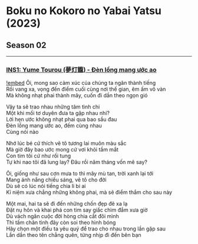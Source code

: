 # Boku no Kokoro no Yabai Yatsu (2023)

## Season 02

---

### [INS1: Yume Tourou (夢灯籠) - Đèn lồng mang ước ao](https://youtu.be/MtLHwqbE1eI?si=aYHcLZu_G08bnJ5m)
[!embed](https://files.catbox.moe/hhcef2.mp4)
Ôi, mong sao cảm xúc của chúng ta ngân thành tiếng  
Rồi vang xa, vọng đến điểm cuối cùng nơi thế gian, êm ấm vô vàn  
Mà không nhạt phai thành mây, cuốn đi dần theo ngọn gió 

Vậy ta sẽ trao nhau những tâm tình chi  
Một khi mối tơ duyên đưa ta gặp nhau nhỉ?  
Lời hẹn ước không nhạt phai qua bao sầu đau  
Đèn lồng mang ước ao, đếm cùng nhau  
Cùng nói nào 

Nhớ lúc bé cứ thích vẽ tô tương lai muôn màu sắc  
Mà giờ đây bao ước mong cứ vơi khỏi tầm mắt  
Con tim tôi cứ như rối tung  
Tự khi nao tôi đã lung lay? Đâu rồi năm tháng vốn mê say?

Ôi, giống như sau cơn mưa to thì mây mù tan, trời xanh lại tới  
Mang ánh nắng chiếu sáng, vẽ tô cho đời  
Dù sẽ có lúc nói tiếng chia li bi ai  
Kỉ niệm xưa chẳng những không phai, mà sẽ điểm thắm cho sau này  

Một mai, hai ta sẽ đi đến những chốn đẹp đẽ xa lạ  
Đặt nụ hôn và khai phá con tim say giấc chìm đắm xưa giờ  
Dù vách ngăn cuộc đời hòng chia cắt đôi mình  
Thì tấm chân tình đây còn soi theo hình bóng  
Hãy chọn một điều ta yêu quý để trao cho nhau trong lần gặp sau  
Lần dần theo tên chẳng quên, từng nhịp đi đến bên bạn